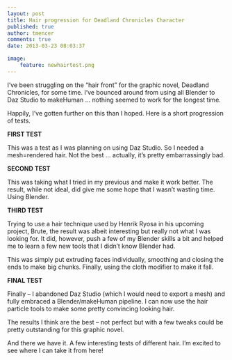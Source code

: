 ```yaml
---
layout: post
title: Hair progression for Deadland Chronicles Character
published: true
author: tmencer
comments: true
date: 2013-03-23 08:03:37

image:
    feature: newhairtest.png
---
```

I&#8217;ve been struggling on the &#8220;hair front&#8221; for the graphic novel, Deadland Chronicles, for some time. I&#8217;ve bounced around from using all Blender to Daz Studio to makeHuman &#8230; nothing seemed to work for the longest time.

Happily, I&#8217;ve gotten further on this than I hoped. Here is a short progression of tests.

**FIRST TEST**

This was a test as I was planning on using Daz Studio. So I needed a mesh=rendered hair. Not the best &#8230; actually, it&#8217;s pretty embarrassingly bad.

[][1]

**SECOND TEST**

This was taking what I tried in my previous and make it work better. The result, while not ideal, did give me some hope that I wasn&#8217;t wasting time. Using Blender.

[][2]

**THIRD TEST**

Trying to use a hair technique used by Henrik Ryosa in his upcoming project, Brute, the result was albeit interesting but really not what I was looking for. It did, however, push a few of my Blender skills a bit and helped me to learn a few new tools that I didn&#8217;t know Blender had.

This was simply put extruding faces individually, smoothing and closing the ends to make big chunks. Finally, using the cloth modifier to make it fall.



**FINAL TEST**

Finally &#8211; I abandoned Daz Studio (which I would need to export a mesh) and fully embraced a Blender/makeHuman pipeline. I can now use the hair particle tools to make some pretty convincing looking hair.

The results I think are the best &#8211; not perfect but with a few tweaks could be pretty outstanding for this graphic novel.

[][3]

And there we have it. A few interesting tests of different hair. I&#8217;m excited to see where I can take it from here!

 [1]: https://i0.wp.com/www.cubelabmedia.com/wp-content/uploads/2013/03/hairtest.png
 [2]: https://i0.wp.com/www.cubelabmedia.com/wp-content/uploads/2013/03/hair_test_v2.jpg
 [3]: https://i0.wp.com/www.cubelabmedia.com/wp-content/uploads/2013/03/newhairtest.png
